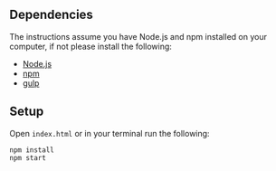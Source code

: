 ## Dependencies

The instructions assume you have Node.js and npm installed on your computer, if not please install the following:

- [Node.js](https://nodejs.org/en/download/)
- [npm](https://www.npmjs.com/)
- [gulp](https://gulpjs.com/)

## Setup

Open `index.html` or in your terminal run the following:

```
npm install
npm start
```
